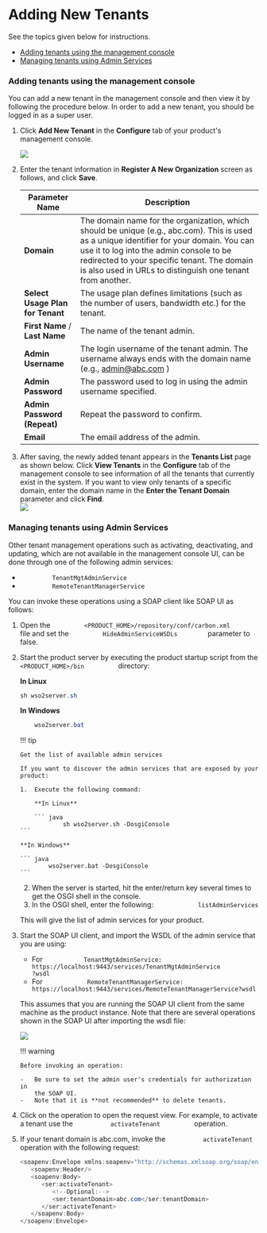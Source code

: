 # Adding New Tenants

See the topics given below for instructions.

-   [Adding tenants using the management
    console](#AddingNewTenants-Addingtenantsusingthemanagementconsole)
-   [Managing tenants using Admin
    Services](#AddingNewTenants-ManagingtenantsusingAdminServices)

### Adding tenants using the management console

You can add a new tenant in the management console and then view it by
following the procedure below. In order to add a new tenant, you should
be logged in as a super user.

1.  Click **Add New Tenant** in the **Configure** tab of your product's
    management console.

    ![](../../assets/img/53125481/53287366.png)

2.  Enter the tenant information in **Register A New Organization**
    screen as follows, and click **Save**.

    | Parameter Name                   | Description                                                                                                                                                                                                                                                                                       |
    |----------------------------------|---------------------------------------------------------------------------------------------------------------------------------------------------------------------------------------------------------------------------------------------------------------------------------------------------|
    | **Domain**                       | The domain name for the organization, which should be unique (e.g., abc.com). This is used as a unique identifier for your domain. You can use it to log into the admin console to be redirected to your specific tenant. The domain is also used in URLs to distinguish one tenant from another. |
    | **Select Usage Plan for Tenant** | The usage plan defines limitations (such as the number of users, bandwidth etc.) for the tenant.                                                                                                                                                                                                  |
    | **First Name** / **Last Name**   | The name of the tenant admin.                                                                                                                                                                                                                                                                     |
    | **Admin Username**               | The login username of the tenant admin. The username always ends with the domain name (e.g., admin@abc.com )                                                                                                                                                                                      |
    | **Admin Password**               | The password used to log in using the admin username specified.                                                                                                                                                                                                                                   |
    | **Admin Password (Repeat)**      | Repeat the password to confirm.                                                                                                                                                                                                                                                                   |
    | **Email**                        | The email address of the admin.                                                                                                                                                                                                                                                                   |

3.  After saving, the newly added tenant appears in the **Tenants List**
    page as shown below. Click **View Tenants** in the **Configure** tab
    of the management console to see information of all the tenants that
    currently exist in the system. If you want to view only tenants of a
    specific domain, enter the domain name in the **Enter the Tenant
    Domain** parameter and click **Find**.  
    ![](../../assets/img/53125481/87718672.png) 

### Managing tenants using Admin Services

Other tenant management operations such as activating, deactivating, and
updating, which are not available in the management console UI, can be
done through one of the following admin services:

-   `          TenantMgtAdminService         `
-   `          RemoteTenantManagerService         `

You can invoke these operations using a SOAP client like SOAP UI as
follows:

1.  Open the
    `          <PRODUCT_HOME>/repository/conf/carbon.xml         ` file
    and set the `          HideAdminServiceWSDLs         ` parameter to
    false.
2.  Start the product server by executing the product startup script
    from the `           <PRODUCT_HOME>/bin          ` directory:

    **In Linux**

    ``` java
    sh wso2server.sh
    ```

    **In Windows**

    ``` java
        wso2server.bat
    ```

    !!! tip
    
        Get the list of available admin services
    
        If you want to discover the admin services that are exposed by your
        product:
    
        1.  Execute the following command:
    
            **In Linux**
    
            ``` java
                    sh wso2server.sh -DosgiConsole
        ```

        **In Windows**

        ``` java
                wso2server.bat -DosgiConsole
        ```

    2.  When the server is started, hit the enter/return key several
        times to get the OSGI shell in the console.
    3.  In the OSGI shell, enter the following:
        `             listAdminServices            `

    This will give the list of admin services for your product.


3.  Start the SOAP UI client, and import the WSDL of the admin service
    that you are using:

    -   For
        `            TenantMgtAdminService:                                                      https://localhost:9443/services/TenantMgtAdminService                           `
        `                           ?wsdl                         `
    -   For
        `             RemoteTenantManagerService:                           https://localhost:9443/services/RemoteTenantManagerService?wsdl                         `

    This assumes that you are running the SOAP UI client from the same
    machine as the product instance. Note that there are several
    operations shown in the SOAP UI after importing the wsdl file:

    ![](../../assets/img/53125481/92516206.png) 

    !!! warning
    
        Before invoking an operation:
    
        -   Be sure to set the admin user's credentials for authorization in
            the SOAP UI.
        -   Note that it is **not recommended** to delete tenants.
    

4.  Click on the operation to open the request view. For example, to
    activate a tenant use the `           activateTenant          `
    operation.

5.  If your tenant domain is abc.com, invoke the
    `           activateTenant          ` operation with the following
    request:

    ``` java
    <soapenv:Envelope xmlns:soapenv="http://schemas.xmlsoap.org/soap/envelope/" xmlns:ser="http://services.mgt.tenant.carbon.wso2.org">
       <soapenv:Header/>
       <soapenv:Body>
          <ser:activateTenant>
             <!--Optional:-->
             <ser:tenantDomain>abc.com</ser:tenantDomain>
          </ser:activateTenant>
       </soapenv:Body>
    </soapenv:Envelope>
    ```
